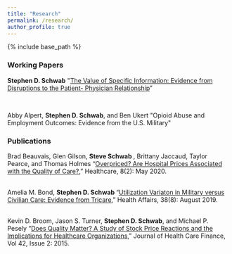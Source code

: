 ```yaml
---
title: "Research"
permalink: /research/
author_profile: true
---
```


{% include base_path %}


<H3>Working Papers </H3>
<b>Stephen D. Schwab</b>  "<a href="/images/JMP_20211017.pdf">The Value of Specific Information: Evidence from Disruptions to the Patient-
  Physician Relationship</a>” 
<p><br></p>

Abby Alpert, <b>Stephen D. Schwab</b>, and Ben Ukert "Opioid Abuse and Employment Outcomes: Evidence from the U.S. Military"



<H3>Publications</H3>

Brad Beauvais, Glen Gilson, <b>Steve Schwab </b>, Brittany Jaccaud, Taylor Pearce, and Thomas Holmes “<a href="https://www.mdpi.com/2227-9032/8/2/135">Overpriced? Are Hospital Prices Associated with the Quality of Care?</a>,” Healthcare, 8(2): May 2020.
<br><br>

Amelia M. Bond, <b>Stephen D. Schwab </b>“<a href="https://www.healthaffairs.org/doi/10.1377/hlthaff.2019.00298">Utilization Variaton in Military versus Civilian Care: Evidence from Tricare</a>,” Health Affairs, 38(8): August 2019.
<br><br>

Kevin D. Broom, Jason S. Turner, <b>Stephen D. Schwab</b>, and Michael P. Pesely “<a href="http://healthfinancejournal.com/~junland/index.php/johcf/article/view/40">Does Quality Matter? A Study of Stock Price Reactions and the Implications for Healthcare Organizations</a>,” Journal of Health Care Finance, Vol 42, Issue 2: 2015.
